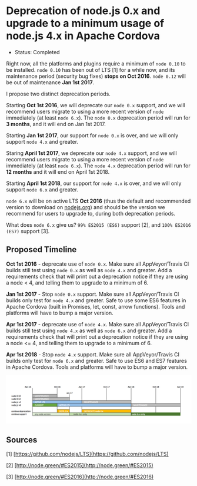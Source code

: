# Deprecation of node.js 0.x and upgrade to a minimum usage of node.js 4.x in Apache Cordova 
- Status: Completed

Right now, all the platforms and plugins require a minimum of `node 0.10` to be installed. `node 0.10` has been out of LTS [1] for a while now, and its maintenance period (security bug fixes) **stops on Oct 2016**. `node 0.12` will be out of maintenance **Jan 1st 2017**.

I propose two distinct deprecation periods.

Starting **Oct 1st 2016**, we will deprecate our `node 0.x` support, and we will recommend users migrate to using a more recent version of `node` immediately (at least `node 6.x`). The `node 0.x` deprecation period will run for **3 months**, and it will end on Jan 1st 2017. 

Starting **Jan 1st 2017**, our support for `node 0.x` is over, and we will only support `node 4.x` and greater. 

Staring **April 1st 2017**, we deprecate our `node 4.x` support, and we will recommend users migrate to using a more recent version of `node` immediately (at least `node 6.x`). The `node 4.x` deprecation period will run for **12 months** and it will end on April 1st 2018.

Starting **April 1st 2018**, our support for `node 4.x` is over, and we will only support `node 6.x` and greater.

`node 6.x` will be on active LTS **Oct 2016** (thus the default and recommended version to download on [nodejs.org](http://nodejs.org)) and should be the version we recommend for users to upgrade to, during both deprecation periods.

What does `node 6.x` give us? `99% ES2015 (ES6)` support [2], and `100% ES2016 (ES7)` support [3].

## Proposed Timeline

**Oct 1st 2016** - deprecate use of `node 0.x`. Make sure all AppVeyor/Travis CI builds still test using `node 0.x` as well as `node 4.x` and greater. Add a requirements check that will print out a deprecation notice if they are using a node < 4, and telling them to upgrade to a minimum of 6.

**Jan 1st 2017** - Stop `node 0.x` support. Make sure all AppVeyor/Travis CI builds only test for `node 4.x` and greater. Safe to use some ES6 features in Apache Cordova (built in Promises, let, const, arrow functions). Tools and platforms will have to bump a major version.

**Apr 1st 2017** - deprecate use of `node 4.x`. Make sure all AppVeyor/Travis CI builds still test using `node 4.x` as well as `node 6.x` and greater. Add a requirements check that will print out a deprecation notice if they are using a node <= 4, and telling them to upgrade to a minimum of 6.

**Apr 1st 2018** - Stop `node 4.x` support. Make sure all AppVeyor/Travis CI builds only test for `node 6.x` and greater. Safe to use ES6 and ES7 features in Apache Cordova. Tools and platforms will have to bump a major version.

![cordova node deprecation timeline](images/cordova-node-timeline.png)

## Sources
 
[1] [https://github.com/nodejs/LTS](https://github.com/nodejs/LTS)

[2] [http://node.green/#ES2015](http://node.green/#ES2015)

[3] [http://node.green/#ES2016](http://node.green/#ES2016)






